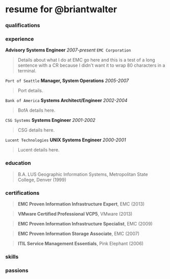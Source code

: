 # resume for @briantwalter

### qualifications

### experience
**Advisory Systems Engineer** *2007-present*
`EMC Corporation` 
> Details about what I do at EMC go here and this is a test of a long sentence
with a CR because I didn't want it to wrap 80 characters in a terminal.

`Port of Seattle`
**Manager, System Operations** *2005-2007*
> Port details.

`Bank of America` 
**Systems Architect/Engineer** *2002-2004*
> BofA details here.

`CSG Systems` 
**Systems Engineer** *2001-2002*
> CSG details here.

`Lucent Technologies` 
**UNIX Systems Engineer** *2000-2001*
> Lucent details here.

### education
> B.A. LUS Geographic Information Systems, Metropolitan State College, Denver (1999)

### certifications
> **EMC Proven Information Infrastructure Expert**, EMC (2013)

> **VMware Certified Professional VCP5**, VMware  (2013)

> **EMC Proven Information Infrastructure Specialist**, EMC (2009)

> **EMC Proven Information Storage Associate**, EMC (2007)

> **ITIL Service Management Essentials**, Pink Elephant (2006)

### skills

### passions

